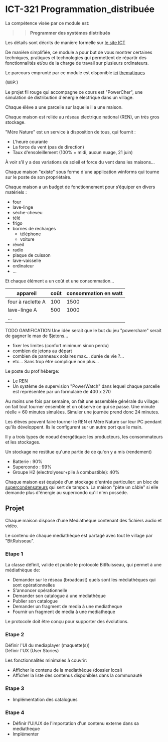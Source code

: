# ICT-321 Programmation_distribuée

La compétence visée par ce module est: 
>>**Programmer des systèmes distribués**

Les détails sont décrits de manière formelle sur [le site ICT](https://www.modulbaukasten.ch/module/321/1/fr-FR?title=Programmer-des-syst%C3%A8mes-distribu%C3%A9s)

De manière simplifiée, ce module a pour but de vous montrer certaines techniques, pratiques et technologies qui permettent de répartir des fonctionnalités et/ou de la charge de travail sur plusieurs ordinateurs.

Le parcours emprunté par ce module est disponible [ici](https://roadmap.sh/r/embed?id=66ea73d4f34c8868ec042b2c)
[thematiques](thematiques)

(WIP:)

Le projet fil rouge qui accompagne ce cours est "PowerCher", une simulation de distribution d'énergie électrique dans un village.

Chaque élève a une parcelle sur laquelle il a une maison.

Chaque maison est reliée au réseau électrique national (REN), un très gros stockage.

"Mère Nature" est un service à disposition de tous, qui fournit :
- L'heure courante
- La force du vent (pas de direction)
- Taux d'ensoleillement (100% = midi, aucun nuage, 21 juin)

À voir s’il y a des variations de soleil et force du vent dans les maisons...

Chaque maison "existe" sous forme d'une application winforms qui tourne sur le poste de son propriétaire.

Chaque maison a un budget de fonctionnement pour s’équiper en divers matériels :
- four
- lave-linge
- sèche-cheveu
- télé
- frigo
- bornes de recharges
  - téléphone
  - voiture
- réveil
- radio
- plaque de cuisson
- lave-vaisselle
- ordinateur
- ...

Et chaque élément a un coût et une consommation...

| appareil          | coût | consommation en watt |
|-------------------|------|----------------------|
| four à raclette A | 100  | 1500                 |
| lave-linge     A  | 500  | 1000                 |
| ...               |      |                      |

TODO GAMIFICATION
Une idée serait que le but du jeu "powershare" serait de gagner le max de $jetons...
- fixer les limites (confort minimum sinon perdu)
- combien de jetons au départ
- combien de panneaux solaires max... durée de vie ?...
- etc...
Sans trop être compliqué non plus...

Le poste du prof héberge:

- Le REN
- Un système de supervision "PowerWatch" dans lequel chaque parcelle est représentée par un formulaire de 400 x 270

Au moins une fois par semaine, on fait une assemblée générale du village: on fait tout tourner ensemble et on observe ce qui se passe. Une minute réelle = 60 minutes simulées. Simuler une journée prend donc 24 minutes.

Les élèves peuvent faire tourner le REN et Mère Nature sur leur PC pendant qu'ils développent. Ils le configurent sur un autre port que le main.

Il y a trois types de noeud énergétique: les producteurs, les consommateurs et les stockages.

Un stockage ne restitue qu'une partie de ce qu'on y a mis (rendement)
- Batterie : 90%
- Supercondo : 99%
- Groupe H2 (electrolyseur+pile à combustible): 40%

Chaque maison est équipée d'un stockage d'entrée particulier: un bloc de [supercondensateurs](https://fr.wikipedia.org/wiki/Supercondensateur#:~:text=Un%20supercondensateur%20est%20un%20condensateur,et%20les%20condensateurs%20%C3%A9lectrolytiques%20classiques.) qui sert de tampon. La maison "pète un câble" si elle demande plus d'énergie au supercondo qu'il n'en possède.

## Projet

Chaque maison dispose d'une Mediathèque contenant des fichiers audio et vidéo.

Le contenu de chaque mediathèque est partagé avec tout le village par "BitRuisseau".

### Etape 1 
La classe définit, valide et publie le protocole BitRuisseau, qui permet à une médiathèque de:
- Demander sur le réseau (broadcast) quels sont les médiathèques qui sont opérationnelles
- S'annoncer opérationnelle
- Demander son catalogue à une médiathèque
- Publier son catalogue
- Demander un fragment de media à une mediatheque
- Fournir un fragment de media à une mediatheque

Le protocole doit être conçu pour supporter des évolutions.

### Etape 2

Définir l'UI du mediaplayer (maquette(s))  
Définir l'UX (User Stories)

Les fonctionnalités minimales à couvrir:
- Afficher le contenu de la mediathèque (dossier local)
- Afficher la liste des contenus disponibles dans la communauté

### Etape 3 

- Implémentation des catalogues

### Etape 4

- Définir l'UI/UX de l'importation d'un contenu externe dans sa mediatheque
- Implémenter

